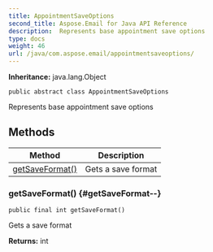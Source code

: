 ```yaml
---
title: AppointmentSaveOptions
second_title: Aspose.Email for Java API Reference
description:  Represents base appointment save options
type: docs
weight: 46
url: /java/com.aspose.email/appointmentsaveoptions/
---
```

**Inheritance:**
java.lang.Object
```
public abstract class AppointmentSaveOptions
```

Represents base appointment save options
## Methods

| Method | Description |
| --- | --- |
| [getSaveFormat()](#getSaveFormat--) | Gets a save format |
### getSaveFormat() {#getSaveFormat--}
```
public final int getSaveFormat()
```


Gets a save format

**Returns:**
int
